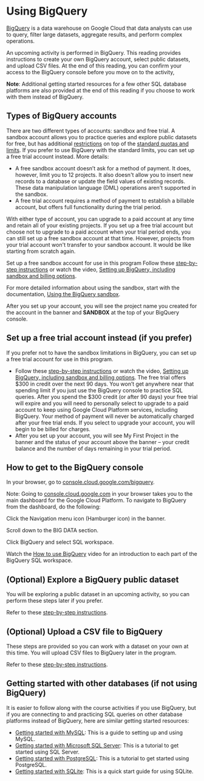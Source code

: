 # Using BigQuery

[BigQuery](https://cloud.google.com/bigquery/docs) is a data warehouse on Google Cloud that data analysts can use to query, filter large datasets, aggregate results, and perform complex operations.

An upcoming activity is performed in BigQuery. This reading provides instructions to create your own BigQuery account, select public datasets, and upload CSV files. At the end of this reading, you can confirm your access to the BigQuery console before you move on to the activity,

**Note**: Additional getting started resources for a few other SQL database platforms are also provided at the end of this reading if you choose to work with them instead of BigQuery.

## Types of BigQuery accounts

There are two different types of accounts: sandbox and free trial. A sandbox account allows you to practice queries and explore public datasets for free, but has additional [restrictions](https://cloud.google.com/bigquery/docs/sandbox#limits) on top of the [standard quotas and limits](https://cloud.google.com/bigquery/quotas). If you prefer to use BigQuery with the standard limits, you can set up a free trial account instead. More details:

- A free sandbox account doesn’t ask for a method of payment. It does, however, limit you to 12 projects. It also doesn't allow you to insert new records to a database or update the field values of existing records. These data manipulation language (DML) operations aren't supported in the sandbox.
- A free trial account requires a method of payment to establish a billable account, but offers full functionality during the trial period.

With either type of account, you can upgrade to a paid account at any time and retain all of your existing projects. If you set up a free trial account but choose not to upgrade to a paid account when your trial period ends, you can still set up a free sandbox account at that time. However, projects from your trial account won't transfer to your sandbox account. It would be like starting from scratch again.

Set up a free sandbox account for use in this program
Follow these [step-by-step instructions](https://cursive.io/shared/2da0e63f3-9de7-476f-997b-93fff70d7cb6) or watch the video, [Setting up BigQuery, including sandbox and billing options](https://www.coursera.org/learn/data-preparation/lecture/YCkys/setting-up-bigquery-including-sandbox-and-billing-options).

For more detailed information about using the sandbox, start with the documentation, [Using the BigQuery sandbox](https://cloud.google.com/bigquery/docs/sandbox?hl=en_US).

After you set up your account, you will see the project name you created for the account in the banner and **SANDBOX** at the top of your BigQuery console.

## Set up a free trial account instead (if you prefer)

If you prefer not to have the sandbox limitations in BigQuery, you can set up a free trial account for use in this program.

- Follow these [step-by-step instructions](https://cursive.io/shared/2e98bf922-42d6-48c2-998f-6057389d0ccb) or watch the video, [Setting up BigQuery, including sandbox and billing options](https://cursive.io/shared/2e98bf922-42d6-48c2-998f-6057389d0ccb). The free trial offers $300 in credit over the next 90 days. You won’t get anywhere near that spending limit if you just use the BigQuery console to practice SQL queries. After you spend the $300 credit (or after 90 days) your free trial will expire and you will need to personally select to upgrade to a paid account to keep using Google Cloud Platform services, including BigQuery. Your method of payment will never be automatically charged after your free trial ends. If you select to upgrade your account, you will begin to be billed for charges. 
- After you set up your account, you will see My First Project in the banner and the status of your account above the banner – your credit balance and the number of days remaining in your trial period.

## How to get to the BigQuery console

In your browser, go to [console.cloud.google.com/bigquery](console.cloud.google.com/bigquery).

Note: Going to [console.cloud.google.com](https://console.cloud.google.com/) in your browser takes you to the main dashboard for the Google Cloud Platform. To navigate to BigQuery from the dashboard, do the following:

Click the Navigation menu icon (Hamburger icon) in the banner.

Scroll down to the BIG DATA section.

Click BigQuery and select SQL workspace.

Watch the [How to use BigQuery](https://www.coursera.org/learn/data-preparation/lecture/YWn81/how-to-use-bigquery) video for an introduction to each part of the BigQuery SQL workspace.

## (Optional) Explore a BigQuery public dataset

You will be exploring a public dataset in an upcoming activity, so you can perform these steps later if you prefer.

Refer to these [step-by-step instructions](https://cursive.io/shared/242bde9a6-5415-4ce0-bbae-7e875d14d927).

## (Optional) Upload a CSV file to BigQuery

These steps are provided so you can work with a dataset on your own at this time. You will upload CSV files to BigQuery later in the program.

Refer to these [step-by-step instructions](https://cursive.io/shared/2dea0d610-ef6b-4ba8-8e44-d40dfeb0454b).

## Getting started with other databases (if not using BigQuery)

It is easier to follow along with the course activities if you use BigQuery, but if you are connecting to and practicing SQL queries on other database platforms instead of BigQuery, here are similar getting started resources:

- [Getting started with MySQL](https://dev.mysql.com/doc/mysql-getting-started/en/): This is a guide to setting up and using MySQL.
- [Getting started with Microsoft SQL Server](https://docs.microsoft.com/en-us/sql/relational-databases/tutorial-getting-started-with-the-database-engine?view=sql-server-ver15): This is a tutorial to get started using SQL Server.
- [Getting started with PostgreSQL](https://www.postgresql.org/docs/10/tutorial-start.html): This is a tutorial to get started using PostgreSQL.
- [Getting started with SQLite](https://www.sqlite.org/quickstart.html): This is a quick start guide for using SQLite.
